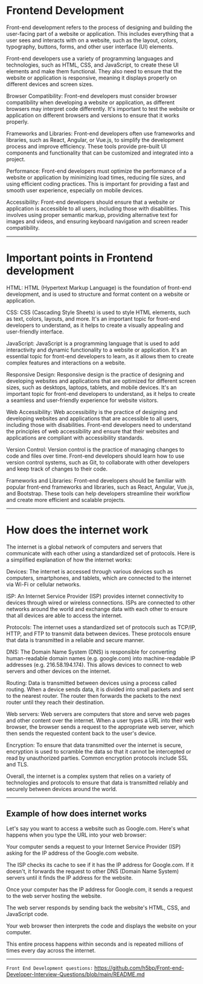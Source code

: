 # Frontend Development

Front-end development refers to the process of designing and building the user-facing part of a website or application. This includes everything that a user sees and interacts with on a website, such as the layout, colors, typography, buttons, forms, and other user interface (UI) elements.

Front-end developers use a variety of programming languages and technologies, such as HTML, CSS, and JavaScript, to create these UI elements and make them functional. They also need to ensure that the website or application is responsive, meaning it displays properly on different devices and screen sizes.

Browser Compatibility: Front-end developers must consider browser compatibility when developing a website or application, as different browsers may interpret code differently. It's important to test the website or application on different browsers and versions to ensure that it works properly.

Frameworks and Libraries: Front-end developers often use frameworks and libraries, such as React, Angular, or Vue.js, to simplify the development process and improve efficiency. These tools provide pre-built UI components and functionality that can be customized and integrated into a project.

Performance: Front-end developers must optimize the performance of a website or application by minimizing load times, reducing file sizes, and using efficient coding practices. This is important for providing a fast and smooth user experience, especially on mobile devices.

Accessibility: Front-end developers should ensure that a website or application is accessible to all users, including those with disabilities. This involves using proper semantic markup, providing alternative text for images and videos, and ensuring keyboard navigation and screen reader compatibility.

**********

# Important points in Frontend development

HTML: HTML (Hypertext Markup Language) is the foundation of front-end development, and is used to structure and format content on a website or application.

CSS: CSS (Cascading Style Sheets) is used to style HTML elements, such as text, colors, layouts, and more. It's an important topic for front-end developers to understand, as it helps to create a visually appealing and user-friendly interface.

JavaScript: JavaScript is a programming language that is used to add interactivity and dynamic functionality to a website or application. It's an essential topic for front-end developers to learn, as it allows them to create complex features and interactions on a website.

Responsive Design: Responsive design is the practice of designing and developing websites and applications that are optimized for different screen sizes, such as desktops, laptops, tablets, and mobile devices. It's an important topic for front-end developers to understand, as it helps to create a seamless and user-friendly experience for website visitors.

Web Accessibility: Web accessibility is the practice of designing and developing websites and applications that are accessible to all users, including those with disabilities. Front-end developers need to understand the principles of web accessibility and ensure that their websites and applications are compliant with accessibility standards.

Version Control: Version control is the practice of managing changes to code and files over time. Front-end developers should learn how to use version control systems, such as Git, to collaborate with other developers and keep track of changes to their code.

Frameworks and Libraries: Front-end developers should be familiar with popular front-end frameworks and libraries, such as React, Angular, Vue.js, and Bootstrap. These tools can help developers streamline their workflow and create more efficient and scalable projects.

**********

# How does the internet work

The internet is a global network of computers and servers that communicate with each other using a standardized set of protocols. Here is a simplified explanation of how the internet works:

Devices: The internet is accessed through various devices such as computers, smartphones, and tablets, which are connected to the internet via Wi-Fi or cellular networks.

ISP: An Internet Service Provider (ISP) provides internet connectivity to devices through wired or wireless connections. ISPs are connected to other networks around the world and exchange data with each other to ensure that all devices are able to access the internet.

Protocols: The internet uses a standardized set of protocols such as TCP/IP, HTTP, and FTP to transmit data between devices. These protocols ensure that data is transmitted in a reliable and secure manner.

DNS: The Domain Name System (DNS) is responsible for converting human-readable domain names (e.g. google.com) into machine-readable IP addresses (e.g. 216.58.194.174). This allows devices to connect to web servers and other devices on the internet.

Routing: Data is transmitted between devices using a process called routing. When a device sends data, it is divided into small packets and sent to the nearest router. The router then forwards the packets to the next router until they reach their destination.

Web servers: Web servers are computers that store and serve web pages and other content over the internet. When a user types a URL into their web browser, the browser sends a request to the appropriate web server, which then sends the requested content back to the user's device.

Encryption: To ensure that data transmitted over the internet is secure, encryption is used to scramble the data so that it cannot be intercepted or read by unauthorized parties. Common encryption protocols include SSL and TLS.

Overall, the internet is a complex system that relies on a variety of technologies and protocols to ensure that data is transmitted reliably and securely between devices around the world.

**********

## Example of how does internet works

Let's say you want to access a website such as Google.com. Here's what happens when you type the URL into your web browser:

Your computer sends a request to your Internet Service Provider (ISP) asking for the IP address of the Google.com website.

The ISP checks its cache to see if it has the IP address for Google.com. If it doesn't, it forwards the request to other DNS (Domain Name System) servers until it 
finds the IP address for the website.

Once your computer has the IP address for Google.com, it sends a request to the web server hosting the website.

The web server responds by sending back the website's HTML, CSS, and JavaScript code.

Your web browser then interprets the code and displays the website on your computer.

This entire process happens within seconds and is repeated millions of times every day across the internet.

**********

`Front End Development questions:` https://github.com/h5bp/Front-end-Developer-Interview-Questions/blob/main/README.md

